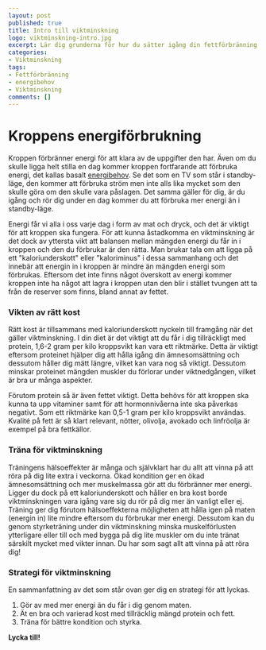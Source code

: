 ```yaml
---
layout: post
published: true
title: Intro till viktminskning
logo: viktminskning-intro.jpg
excerpt: Lär dig grunderna för hur du sätter igång din fettförbränning.
categories:
- Viktminskning
tags:
- Fettförbränning
- energibehov
- Viktminskning
comments: []
---
```

# Kroppens energiförbrukning
Kroppen förbränner energi för att klara av de uppgifter den har. Även om du skulle ligga helt stilla en dag kommer kroppen fortfarande att förbruka energi, det kallas basalt <a title="Räkna ut ditt energibehov" href="http://www.fettfri.nu/kalkylator/energibehov">energibehov</a>. Se det som en TV som står i standby-läge, den kommer att förbruka ström men inte alls lika mycket som den skulle göra om den skulle vara påslagen. Det samma gäller för dig, är du igång och rör dig under en dag kommer du att förbruka mer energi än i standby-läge.

Energi får vi alla i oss varje dag i form av mat och dryck, och det är viktigt för att kroppen ska fungera. För att kunna åstadkomma en viktminskning är det dock av yttersta vikt att balansen mellan mängden energi du får in i kroppen och den du förbrukar är den rätta. Man brukar tala om att ligga på ett "kaloriunderskott" eller "kaloriminus" i dessa sammanhang och det innebär att energin in i kroppen är mindre än mängden energi som förbrukas. Eftersom det inte finns något överskott av energi kommer kroppen inte ha något att lagra i kroppen utan den blir i stället tvungen att ta från de reserver som finns, bland annat av fettet.
<!--start_raw-->
<div style="float:right;margin-left:10px">
<script type="text/javascript"><!--
google_ad_client = "ca-pub-2791399157979138";
/* Vertikal 120x240 */
google_ad_slot = "1388240223";
google_ad_width = 120;
google_ad_height = 240;
//-->
</script>
<script type="text/javascript"
src="http://pagead2.googlesyndication.com/pagead/show_ads.js">
</script>
</div>
<!--end_raw-->

<h3>Vikten av rätt kost</h3>
Rätt kost är tillsammans med kaloriunderskott nyckeln till framgång när det gäller viktminskning. I din diet är det viktigt att du får i dig tillräckligt med protein, 1,6-2 gram per kilo kroppsvikt kan vara ett riktmärke. Detta är viktigt eftersom proteinet hjälper dig att hålla igång din ämnesomsättning och dessutom håller dig mätt längre, vilket kan vara nog så viktigt. Dessutom minskar proteinet mängden muskler du förlorar under viktnedgången, vilket är bra ur många aspekter.

Förutom protein så är även fettet viktigt. Detta behövs för att kroppen ska kunna ta upp vitaminer samt för att hormonnivåerna inte ska påverkas negativt. Som ett riktmärke kan 0,5-1 gram per kilo kroppsvikt användas. Kvalité på fett är så klart relevant, nötter, olivolja, avokado och linfröolja är exempel på bra fettkällor.
<h3>Träna för viktminskning</h3>
Träningens hälsoeffekter är många och självklart har du allt att vinna på att röra på dig lite extra i veckorna. Ökad kondition ger en ökad ämnesomsättning och mer muskelmassa gör att du förbränner mer energi. Ligger du dock på ett kaloriunderskott och håller en bra kost borde viktminskningen vara igång vare sig du rör på dig mer än vanligt eller ej. Träning ger dig förutom hälsoeffekterna möjligheten att hålla igen på maten (energin in) lite mindre eftersom du förbrukar mer energi. Dessutom kan du genom styrketräning under din viktminskning minska muskelförlusten ytterligare eller till och med bygga på dig lite muskler om du inte tränat särskilt mycket med vikter innan. Du har som sagt allt att vinna på att röra dig!
<h3>Strategi för viktminskning</h3>
En sammanfattning av det som står ovan ger dig en strategi för att lyckas.
<ol>
	<li>Gör av med mer energi än du får i dig genom maten.</li>
	<li>Ät en bra och varierad kost med tillräcklig mängd protein och fett.</li>
	<li>Träna för bättre kondition och styrka.</li>
</ol>
<strong>Lycka till!</strong>
